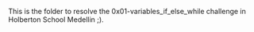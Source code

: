 This is the folder to resolve the 0x01-variables_if_else_while challenge in Holberton School Medellin ;).